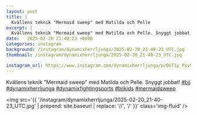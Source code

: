 ```yaml
---
layout: post
title: |
  Kvällens teknik "Mermaid sweep" med Matilda och Pelle
excerpt: |
  Kvällens teknik "Mermaid sweep" med Matilda och Pelle. Snyggt jobbat!     
date:   2025-02-20 21:40:23 +0000
categories: instagram
background: /instagram/dynamixherrljunga/2025-02-20_21-40-23_UTC.jpg
thumbnail: /instagram/dynamixherrljunga/2025-02-20_21-40-23_UTC.jpg

instagram_url: https://www.instagram.com/dynamixherrljunga/p/DGT1y_Psv9C
---
```

Kvällens teknik "Mermaid sweep" med Matilda och Pelle. Snyggt jobbat! [#bjj](https://www.instagram.com/explore/tags/bjj/) [#dynamixherrljunga](https://www.instagram.com/explore/tags/dynamixherrljunga/) [#dynamixfightingsports](https://www.instagram.com/explore/tags/dynamixfightingsports/) [#bjjkids](https://www.instagram.com/explore/tags/bjjkids/) [#mermaidsweep](https://www.instagram.com/explore/tags/mermaidsweep/)



<img src='{{ '/instagram/dynamixherrljunga/2025-02-20_21-40-23_UTC.jpg' | prepend: site.baseurl | replace: '//', '/' }}' class='img-fluid' />
